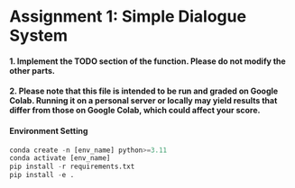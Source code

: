 # Assignment 1: Simple Dialogue System


#### 1. **Implement the TODO section of the function. Please do not modify the other parts.**
#### 2. **Please note that this file is intended to be run and graded on Google Colab. Running it on a personal server or locally may yield results that differ from those on Google Colab, which could affect your score.**

#### Environment Setting

```python
conda create -n [env_name] python>=3.11
conda activate [env_name]
pip install -r requirements.txt
pip install -e .
```

